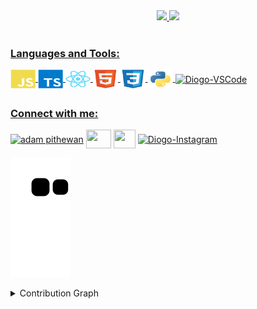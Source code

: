 
<div align="center">
  <a href="https://github.com/DiogoCardinot">
  <img height="180em" src="https://github-readme-stats.vercel.app/api?username=DiogoCardinot&show_icons=true&theme=dark&include_all_commits=true&count_private=true"/>
  <img height="180em" src="https://github-readme-stats.vercel.app/api/top-langs/?username=DiogoCardinot&layout=compact&langs_count=7&theme=dark"/>
</div>
  
<div style="display: inline_block"><br>
  <h3>Languages and Tools:</h3>
  <img align="center" alt="Diogo-Js" height="30" width="40" src="https://raw.githubusercontent.com/devicons/devicon/master/icons/javascript/javascript-plain.svg">
  <img align="center" alt="Diogo-Ts" height="30" width="40" src="https://raw.githubusercontent.com/devicons/devicon/master/icons/typescript/typescript-plain.svg">
  <img align="center" alt="Diogo-React" height="30" width="40" src="https://raw.githubusercontent.com/devicons/devicon/master/icons/react/react-original.svg">
  <img align="center" alt="Diogo-HTML" height="30" width="40" src="https://raw.githubusercontent.com/devicons/devicon/master/icons/html5/html5-original.svg">
  <img align="center" alt="Diogo-CSS" height="30" width="40" src="https://raw.githubusercontent.com/devicons/devicon/master/icons/css3/css3-original.svg">
  <img align="center" alt="Diogo-Python" height="30" width="40" src="https://raw.githubusercontent.com/devicons/devicon/master/icons/python/python-original.svg">
  <img align="center" height="30px" width="40px" alt="Diogo-VSCode" src="https://bit.ly/3qZmQcU">
</div>
  
  ##
 
<div> 
  <h3 align="left">Connect with me:</h3>

  <a href="https://www.linkedin.com/in/diogo-cardinot-441675194/" target="_blank"><img align="center"
      src="https://raw.githubusercontent.com/rahuldkjain/github-profile-readme-generator/master/src/images/icons/Social/linked-in-alt.svg"
      alt="adam pithewan" height="30" width="40" target="_blank" /></a>
<a href = "mailto:diogocardinotuerj@gmail.com" target="_blank"><img align="center" src="https://seeklogo.com/images/G/gmail-new-2020-logo-32DBE11BB4-seeklogo.com.png" height="30" width="40" target="_blank"/></a>
  <a href = "mailto:diogocardinotuerj@hotmail.com" target="_blank"><img align="center" src="https://seeklogo.com/images/M/microsoft-outlook-logo-188AB32C94-seeklogo.com.png" height="30" width="35" target="_blank"/></a>
  <a href="https://instagram.com/diogocardinot"  target="_blank"><img align="center"
      src="https://raw.githubusercontent.com/rahuldkjain/github-profile-readme-generator/master/src/images/icons/Social/instagram.svg"
      alt="Diogo-Instagram" target="_blank" height="30" width="40" /></a>
 

 
  ![Snake animation](https://github.com/DiogoCardinot/DiogoCardinot/blob/output/github-contribution-grid-snake.svg)
 
</div>

<details><summary>Contribution Graph</summary>
<p align="left">
<img width="90%" src="https://activity-graph.herokuapp.com/graph?username=DiogoCardinot&theme=chartreuse-dark&no-frame=true" /></p>
</details>
  
<!-- <details><summary>Troféus</summary>
<p align="left">
<img width=900 src="https://github-profile-trophy.vercel.app/?username=DiogoCardinot&column=7&theme=gruvbox&no-frame=true"/>
</details> -->
